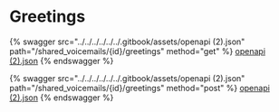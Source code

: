 # Greetings

{% swagger src="../../../../../../.gitbook/assets/openapi (2).json" path="/shared_voicemails/{id}/greetings" method="get" %}
[openapi (2).json](<../../../../../../.gitbook/assets/openapi (2).json>)
{% endswagger %}

{% swagger src="../../../../../../.gitbook/assets/openapi (2).json" path="/shared_voicemails/{id}/greetings" method="post" %}
[openapi (2).json](<../../../../../../.gitbook/assets/openapi (2).json>)
{% endswagger %}
